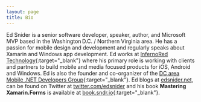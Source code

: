 ```yaml
---
layout: page
title: Bio
---
```


Ed Snider is a senior software developer, speaker, author, and Microsoft MVP based in the Washington D.C. / Northern Virginia area. He has a passion for mobile design and development and regularly speaks about Xamarin and Windows app development. Ed works at [InfernoRed Technology](http://www.infernored.com){:target="_blank"} where his primary role is working with clients and partners to build mobile and media focused products for iOS, Android and Windows. Ed is also the founder and co-organizer of the [DC area Mobile .NET Developers Group](http://www.twitter.com/dcmobiledev){:target="_blank"}. Ed blogs at [edsnider.net](http://www.edsnider.net), can be found on Twitter at [twitter.com/edsnider](http://www.twitter.com/edsnider) and his book **Mastering Xamarin.Forms** is available at [book.sndr.io](http://book.sndr.io){:target="_blank"}.